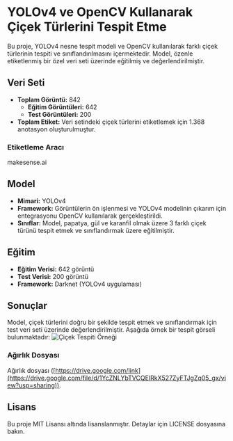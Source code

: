 # YOLOv4 ve OpenCV Kullanarak Çiçek Türlerini Tespit Etme

Bu proje, YOLOv4 nesne tespit modeli ve OpenCV kullanılarak farklı çiçek türlerinin tespiti ve sınıflandırılmasını içermektedir. Model, özenle etiketlenmiş bir özel veri seti üzerinde eğitilmiş ve değerlendirilmiştir.

## Veri Seti
- **Toplam Görüntü:** 842
  - **Eğitim Görüntüleri:** 642
  - **Test Görüntüleri:** 200
- **Toplam Etiket:** Veri setindeki çiçek türlerini etiketlemek için 1.368 anotasyon oluşturulmuştur.

### Etiketleme Aracı
makesense.ai

## Model
- **Mimari:** YOLOv4
- **Framework:** Görüntülerin ön işlenmesi ve YOLOv4 modelinin çıkarım için entegrasyonu OpenCV kullanılarak gerçekleştirildi.
- **Sınıflar:** Model, papatya, gül ve karanfil olmak üzere 3 farklı çiçek türünü tespit etmek ve sınıflandırmak üzere eğitilmiştir.

## Eğitim
- **Eğitim Verisi:** 642 görüntü
- **Test Verisi:** 200 görüntü
- **Framework:** Darknet (YOLOv4 uygulaması)

## Sonuçlar
Model, çiçek türlerini doğru bir şekilde tespit etmek ve sınıflandırmak için test veri seti üzerinde değerlendirilmiştir. Aşağıda örnek bir tespit görseli bulunmaktadır:
![Çiçek Tespiti Örneği](./images/chart.png)

### Ağırlık Dosyası
Ağırlık dosyası ([https://drive.google.com/link](https://drive.google.com/file/d/1YcZNLYbTVCQEIRkX527ZyFTJgZq05_gx/view?usp=sharing)).


## Lisans
Bu proje MIT Lisansı altında lisanslanmıştır. Detaylar için LICENSE dosyasına bakın.
